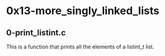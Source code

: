 # 0x13-more_singly_linked_lists

## 0-print_listint.c
This is a function that prints all the elements of a listint_t list.